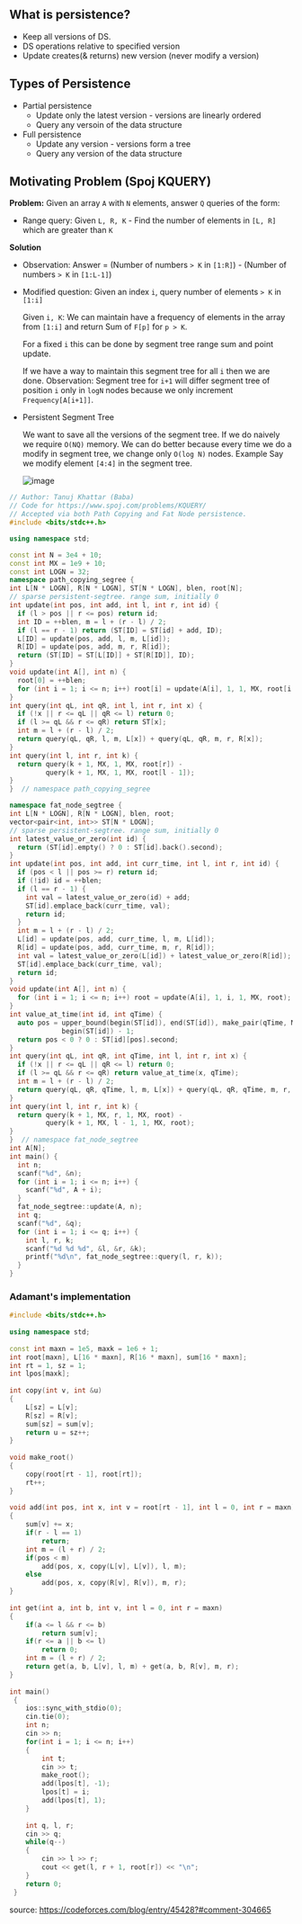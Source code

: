 ## What is persistence?
* Keep all versions of DS.
* DS operations relative to specified version
* Update creates(& returns) new version (never modify a version)

## Types of Persistence
* Partial persistence
  * Update only the latest version - versions are linearly ordered
  * Query any versoin of the data structure
* Full persistence
  * Update any version - versions form a tree
  * Query any version of the data structure

## Motivating Problem (Spoj KQUERY)

**Problem:** Given an array `A` with `N` elements, answer `Q` queries of the form:
* Range query: Given `L, R, K` - Find the number of elements in `[L, R]` which are greater than `K`

**Solution**

* Observation: Answer = (Number of numbers `> K` in `[1:R]`) - (Number of numbers `> K` in `[1:L-1]`)

* Modified question: Given an index `i`, query number of elements `> K` in `[1:i]`

  Given `i, K`: We can maintain have a frequency of elements in the array from `[1:i]` and return Sum of `F[p]` for `p > K`. 
  
  For a fixed `i` this can be done by segment tree range sum and point update.
  
  If we have a way to maintain this segment tree for all `i` then we are done. Observation: Segment tree for `i+1` will differ segment tree of position `i` only in `logN` nodes because we only increment `Frequency[A[i+1]]`.
  
* Persistent Segment Tree

  We want to save all the versions of the segment tree. If we do naively we require `O(NQ)` memory. We can do better because every time we do a modify in segment tree, we change only `O(log N)` nodes. Example Say we modify element `[4:4]` in the segment tree.
  
  ![image](https://user-images.githubusercontent.com/19663316/120119696-ccda4f80-c1b6-11eb-9e3b-a1c141a8d5aa.png)



```cpp
// Author: Tanuj Khattar (Baba)
// Code for https://www.spoj.com/problems/KQUERY/
// Accepted via both Path Copying and Fat Node persistence.
#include <bits/stdc++.h>

using namespace std;

const int N = 3e4 + 10;
const int MX = 1e9 + 10;
const int LOGN = 32;
namespace path_copying_segree {
int L[N * LOGN], R[N * LOGN], ST[N * LOGN], blen, root[N];
// sparse persistent-segtree. range sum, initially 0
int update(int pos, int add, int l, int r, int id) {
  if (l > pos || r <= pos) return id;
  int ID = ++blen, m = l + (r - l) / 2;
  if (l == r - 1) return (ST[ID] = ST[id] + add, ID);
  L[ID] = update(pos, add, l, m, L[id]);
  R[ID] = update(pos, add, m, r, R[id]);
  return (ST[ID] = ST[L[ID]] + ST[R[ID]], ID);
}
void update(int A[], int n) {
  root[0] = ++blen;
  for (int i = 1; i <= n; i++) root[i] = update(A[i], 1, 1, MX, root[i - 1]);
}
int query(int qL, int qR, int l, int r, int x) {
  if (!x || r <= qL || qR <= l) return 0;
  if (l >= qL && r <= qR) return ST[x];
  int m = l + (r - l) / 2;
  return query(qL, qR, l, m, L[x]) + query(qL, qR, m, r, R[x]);
}
int query(int l, int r, int k) {
  return query(k + 1, MX, 1, MX, root[r]) -
         query(k + 1, MX, 1, MX, root[l - 1]);
}
}  // namespace path_copying_segree

namespace fat_node_segtree {
int L[N * LOGN], R[N * LOGN], blen, root;
vector<pair<int, int>> ST[N * LOGN];
// sparse persistent-segtree. range sum, initially 0
int latest_value_or_zero(int id) {
  return (ST[id].empty() ? 0 : ST[id].back().second);
}
int update(int pos, int add, int curr_time, int l, int r, int id) {
  if (pos < l || pos >= r) return id;
  if (!id) id = ++blen;
  if (l == r - 1) {
    int val = latest_value_or_zero(id) + add;
    ST[id].emplace_back(curr_time, val);
    return id;
  }
  int m = l + (r - l) / 2;
  L[id] = update(pos, add, curr_time, l, m, L[id]);
  R[id] = update(pos, add, curr_time, m, r, R[id]);
  int val = latest_value_or_zero(L[id]) + latest_value_or_zero(R[id]);
  ST[id].emplace_back(curr_time, val);
  return id;
}
void update(int A[], int n) {
  for (int i = 1; i <= n; i++) root = update(A[i], 1, i, 1, MX, root);
}
int value_at_time(int id, int qTime) {
  auto pos = upper_bound(begin(ST[id]), end(ST[id]), make_pair(qTime, MX)) -
             begin(ST[id]) - 1;
  return pos < 0 ? 0 : ST[id][pos].second;
}
int query(int qL, int qR, int qTime, int l, int r, int x) {
  if (!x || r <= qL || qR <= l) return 0;
  if (l >= qL && r <= qR) return value_at_time(x, qTime);
  int m = l + (r - l) / 2;
  return query(qL, qR, qTime, l, m, L[x]) + query(qL, qR, qTime, m, r, R[x]);
}
int query(int l, int r, int k) {
  return query(k + 1, MX, r, 1, MX, root) -
         query(k + 1, MX, l - 1, 1, MX, root);
}
}  // namespace fat_node_segtree
int A[N];
int main() {
  int n;
  scanf("%d", &n);
  for (int i = 1; i <= n; i++) {
    scanf("%d", A + i);
  }
  fat_node_segtree::update(A, n);
  int q;
  scanf("%d", &q);
  for (int i = 1; i <= q; i++) {
    int l, r, k;
    scanf("%d %d %d", &l, &r, &k);
    printf("%d\n", fat_node_segtree::query(l, r, k));
  }
}
```

### Adamant's implementation
```cpp
#include <bits/stdc++.h>
 
using namespace std;
 
const int maxn = 1e5, maxk = 1e6 + 1;
int root[maxn], L[16 * maxn], R[16 * maxn], sum[16 * maxn];
int rt = 1, sz = 1;
int lpos[maxk];
 
int copy(int v, int &u)
{
    L[sz] = L[v];
    R[sz] = R[v];
    sum[sz] = sum[v];
    return u = sz++;
}
 
void make_root()
{
    copy(root[rt - 1], root[rt]);
    rt++;
}
 
void add(int pos, int x, int v = root[rt - 1], int l = 0, int r = maxn)
{
	sum[v] += x;
    if(r - l == 1)
        return;
    int m = (l + r) / 2;
    if(pos < m)
        add(pos, x, copy(L[v], L[v]), l, m);
    else
        add(pos, x, copy(R[v], R[v]), m, r);
}
 
int get(int a, int b, int v, int l = 0, int r = maxn)
{
    if(a <= l && r <= b)
        return sum[v];
    if(r <= a || b <= l)
        return 0;
    int m = (l + r) / 2;
    return get(a, b, L[v], l, m) + get(a, b, R[v], m, r);
}
 
int main()
 {
    ios::sync_with_stdio(0);
    cin.tie(0);
    int n;
    cin >> n;
    for(int i = 1; i <= n; i++)
    {
        int t;
        cin >> t;
        make_root();
        add(lpos[t], -1);
        lpos[t] = i;
        add(lpos[t], 1);
    }
 
    int q, l, r;
    cin >> q;
    while(q--)
    {
        cin >> l >> r;
        cout << get(l, r + 1, root[r]) << "\n";
    }
    return 0;
 }
```

source: https://codeforces.com/blog/entry/45428?#comment-304665
